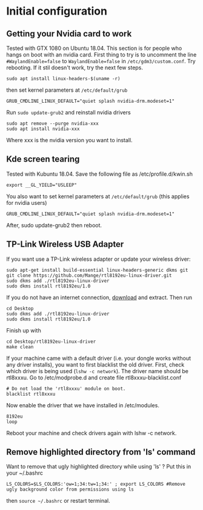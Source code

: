 # Initial configuration
## Getting your Nvidia card to work
Tested with GTX 1080 on Ubuntu 18.04. This section is for people who hangs on boot with an nvidia card.
First thing to try is to uncomment the line `#WaylandEnable=false` to `WaylandEnable=false` in `/etc/gdm3/custom.conf`. 
Try rebooting. If it stil  doesn't work, try the next few steps.

	sudo apt install linux-headers-$(uname -r)

then set kernel parameters at `/etc/default/grub`

	GRUB_CMDLINE_LINUX_DEFAULT="quiet splash nvidia-drm.modeset=1"

Run `sudo update-grub2` and reinstall nvidia drivers

	sudo apt remove --purge nvidia-xxx
	sudo apt install nvidia-xxx

Where xxx is the nvidia version you want to install.

## Kde screen tearing
Tested with Kubuntu 18.04. Save the following file as /etc/profile.d/kwin.sh

	export __GL_YIELD="USLEEP"

You also want to set kernel parameters at `/etc/default/grub` (this applies for nvidia users)

	GRUB_CMDLINE_LINUX_DEFAULT="quiet splash nvidia-drm.modeset=1"

After, sudo update-grub2 then reboot. 

## TP-Link Wireless USB Adapter
If you want use a TP-Link wireless adapter or update your wireless driver:

	sudo apt-get install build-essential linux-headers-generic dkms git
	git clone https://github.com/Mange/rtl8192eu-linux-driver.git
	sudo dkms add ./rtl8192eu-linux-driver
	sudo dkms install rtl8192eu/1.0

If you do not have an internet connection, [download](https://github.com/Mange/rtl8192eu-linux-driver/archive/master.zip) and extract. Then run

	cd Desktop
	sudo dkms add ./rtl8192eu-linux-driver
	sudo dkms install rtl8192eu/1.0

Finish up with

	cd Desktop/rtl8192eu-linux-driver
	make clean

If your machine came with a default driver (i.e. your dongle works without any driver installs), you want to first blacklist the old driver. First, check which driver is being used (`lshw -c network`). The driver name should be rtl8xxxu. Go to /etc/modprobe.d and create file rtl8xxxu-blacklist.conf
	
	# Do not load the 'rtl8xxxu' module on boot.
	blacklist rtl8xxxu

Now enable the driver that we have installed in /etc/modules. 

	8192eu
	loop

Reboot your machine and check drivers again with lshw -c network.

## Remove highlighted directory from 'ls' command
Want to remove that ugly highlighted directory while using 'ls' ? Put this in your ~/.bashrc

	LS_COLORS=$LS_COLORS:'ow=1;34:tw=1;34:' ; export LS_COLORS #Remove ugly background color from permissions using ls

then `source ~/.bashrc` or restart terminal.
